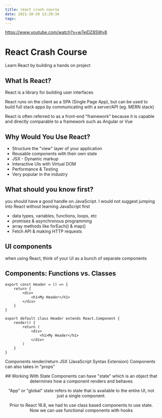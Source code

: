 ```yaml
---
title: react crash course
date: 2021-10-29 13:29:34
tags:
---
```

https://www.youtube.com/watch?v=w7ejDZ8SWv8

# React Crash Course
Learn React by building a hands on project

## What Is React?
React is a library for building user interfaces

React runs on the client as a SPA (Single Page App), but can be used to build full stack apps by communicating with a server/API (eg. MERN stack)

React is often referred to as a front-end "framework" because it is capable and directly comparable to a framework such as Angular or Vue
## Why Would You Use React?
- Structure the "view" layer of your application
- Reusable components with their own state
- JSX - Dynamic markup
- Interactive UIs with Virtual DOM
- Performance & Testing
- Very popular in the industry
## What should you know first?
you should have a good handle on JavaScript.
I would not suggest jumping into React without learning JavaScript first

- data types, variables, functions, loops, etc
- promises & asynchronous programming
- array methods like forEach() & map()
- Fetch API & making HTTP requests
## UI components
when using React, think of your UI as a bunch of separate components
## Components: Functions vs. Classes
```
export const Header = () => {
    return {
        <div>
            <h1>My Header</h1>
        </div>
    }
}
```
```
export default class Header extends React.Component {
    render() {
        return (
            <div>
                <h1>My Header</h1>
            </div>
        )
    }
}
```
Components render/return JSX (JavaScript Syntax Extension)
Components can also takes in "props"
<Header title="My Title">
## Working With State
Components can have "state" which is an object that determines how a component renders and behaves

"App"  or "global" state refers to state that is available to the entire UI, not just a single component.

Prior to React 16.8, we had to use class based components to use state.
Now we can use functional components with hooks